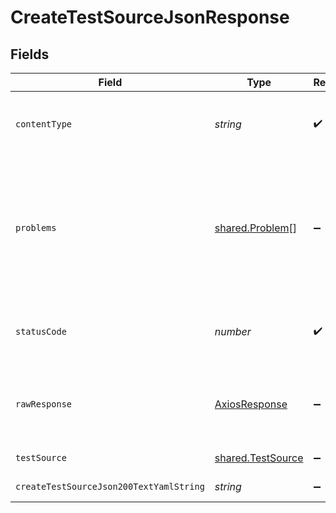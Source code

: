 # CreateTestSourceJsonResponse


## Fields

| Field                                                                                               | Type                                                                                                | Required                                                                                            | Description                                                                                         |
| --------------------------------------------------------------------------------------------------- | --------------------------------------------------------------------------------------------------- | --------------------------------------------------------------------------------------------------- | --------------------------------------------------------------------------------------------------- |
| `contentType`                                                                                       | *string*                                                                                            | :heavy_check_mark:                                                                                  | HTTP response content type for this operation                                                       |
| `problems`                                                                                          | [shared.Problem](../../models/shared/problem.md)[]                                                  | :heavy_minus_sign:                                                                                  | problem with test source definition - probably some bad input occurs (invalid JSON body or similar) |
| `statusCode`                                                                                        | *number*                                                                                            | :heavy_check_mark:                                                                                  | HTTP response status code for this operation                                                        |
| `rawResponse`                                                                                       | [AxiosResponse](https://axios-http.com/docs/res_schema)                                             | :heavy_minus_sign:                                                                                  | Raw HTTP response; suitable for custom response parsing                                             |
| `testSource`                                                                                        | [shared.TestSource](../../models/shared/testsource.md)                                              | :heavy_minus_sign:                                                                                  | successful operation                                                                                |
| `createTestSourceJson200TextYamlString`                                                             | *string*                                                                                            | :heavy_minus_sign:                                                                                  | successful operation                                                                                |